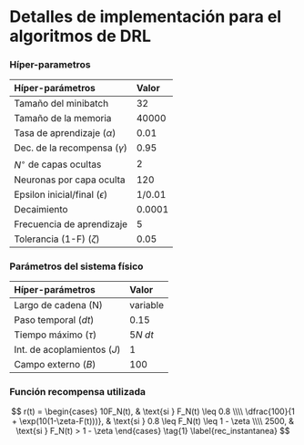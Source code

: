 # Detalles de implementación para el algoritmos de DRL 

### Híper-parametros

| Híper-parámetros                        | Valor    |
|:----------------------------------------|:---------|
| Tamaño del minibatch                    | 32       |
| Tamaño de la memoria                    | 40000    |
| Tasa de aprendizaje ($\alpha$)          | 0.01     |
| Dec. de la recompensa ($\gamma$)        | 0.95     |
| $N^\circ$ de capas ocultas              | 2        |
| Neuronas por capa oculta                | 120      |
| Epsilon inicial/final ($\epsilon$)      | 1/0.01   |
| Decaimiento                             | 0.0001   |
| Frecuencia de aprendizaje               | 5        |
| Tolerancia (1-F) ($\zeta$)              | 0.05     |

### Parámetros del sistema físico

| Híper-parámetros                        | Valor    |
|:----------------------------------------|:---------|
| Largo de cadena (N)                     | variable |
| Paso temporal ($dt$)                    | 0.15     |
| Tiempo máximo ($\tau$)                  | $5N \ dt$|
| Int. de acoplamientos ($J$)             | 1        |
| Campo externo ($B$)                     | 100      |


### Función recompensa utilizada

$$
r(t) = 
\begin{cases}
    10F_N(t), & \text{si } F_N(t) \leq 0.8 \\\\
    \dfrac{100}{1 + \exp(10(1-\zeta-F(t)))}, & \text{si } 0.8 \leq F_N(t) \leq 1 - \zeta \\\\
    2500, & \text{si } F_N(t) > 1 - \zeta
\end{cases}
\tag{1} \label{rec_instantanea}
$$
